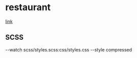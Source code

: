 # restaurant



[link](https://josiesavill.github.io/restaurant/)


## SCSS 


--watch scss/styles.scss:css/styles.css --style compressed
